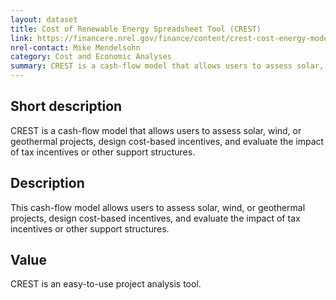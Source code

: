 ```yaml
---
layout: dataset
title: Cost of Renewable Energy Spreadsheet Tool (CREST) 
link: https://financere.nrel.gov/finance/content/crest-cost-energy-models
nrel-contact: Mike Mendelsohn
category: Cost and Economic Analyses
summary: CREST is a cash-flow model that allows users to assess solar, wind, or geothermal projects, design cost-based incentives, and evaluate the impact of tax incentives or other support structures.
---
```


## Short description

CREST is a cash-flow model that allows users to assess solar, wind, or geothermal projects, design cost-based incentives, and evaluate the impact of tax incentives or other support structures. 

## Description

This cash-flow model allows users to assess solar,
wind, or geothermal projects, design cost-based
incentives, and evaluate the impact of tax incentives
or other support structures.

## Value

CREST is an easy-to-use project analysis tool.
